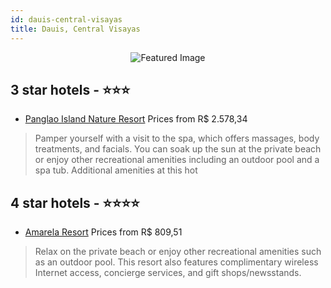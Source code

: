 ```yaml
---
id: dauis-central-visayas
title: Dauis, Central Visayas
---
```


<center><img src="https://i.travelapi.com/hotels/9000000/8470000/8460800/8460711/8b7eadb6_z.jpg" alt="Featured Image" /></center>


##  3 star hotels - ⭐️⭐️⭐️

-    [Panglao Island Nature Resort](https://us.hurb.com/hotels/dauis/panglao-island-nature-resort-JNP-JP01817G?cmp=18055) Prices from R$ 2.578,34
   > Pamper yourself with a visit to the spa, which offers massages, body treatments, and facials. You can soak up the sun at the private beach or enjoy other recreational amenities including an outdoor pool and a spa tub. Additional amenities at this hot

##  4 star hotels - ⭐️⭐️⭐️⭐️

-    [Amarela Resort](https://us.hurb.com/hotels/dauis/amarela-resort-JNP-JP007192?cmp=18055) Prices from R$ 809,51
   > Relax on the private beach or enjoy other recreational amenities such as an outdoor pool. This resort also features complimentary wireless Internet access, concierge services, and gift shops/newsstands.
